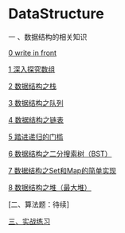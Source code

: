 # DataStructure
一 、数据结构的相关知识

[0 write in front](https://blog.csdn.net/qq_38350635/article/details/86742355)

[1 深入探究数组](https://blog.csdn.net/qq_38350635/article/details/86744319)

[2 数据结构之栈](https://blog.csdn.net/qq_38350635/article/details/86765982)

[3 数据结构之队列](https://blog.csdn.net/qq_38350635/article/details/86771147)

[4 数据结构之链表](https://blog.csdn.net/qq_38350635/article/details/86906834)

[5 踏进递归的门槛](https://blog.csdn.net/qq_38350635/article/details/87370615)

[6 数据结构之二分搜索树（BST）](https://blog.csdn.net/qq_38350635/article/details/87719607)

[7 数据结构之Set和Map的简单实现](https://blog.csdn.net/qq_38350635/article/details/88316865)

[8 数据结构之堆（最大堆）](https://blog.csdn.net/qq_38350635/article/details/88367918)


[二、算法题：待续]



[三、实战练习](https://github.com/sunnnydaydev/Exercise/tree/master)


